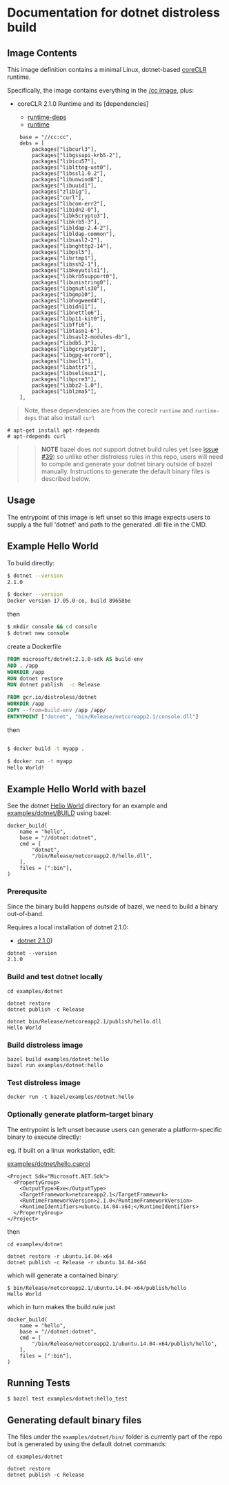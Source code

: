 # Documentation for dotnet distroless build

## Image Contents

This image definition contains a minimal Linux, dotnet-based [coreCLR](https://github.com/dotnet/core) runtime.

Specifically, the image contains everything in the [/cc image](../../cc/README.md), plus:

- coreCLR 2.1.0 Runtime and its [dependencies]

  * [runtime-deps](https://github.com/dotnet/dotnet-docker/blob/master/2.1/runtime-deps/stretch-slim/amd64/Dockerfile)
  * [runtime](https://github.com/dotnet/dotnet-docker/blob/master/2.1/runtime/stretch-slim/amd64/Dockerfile)


```
    base = "//cc:cc",
    debs = [
        packages["libcurl3"],
        packages["libgssapi-krb5-2"],
        packages["libicu57"],
        packages["liblttng-ust0"],
        packages["libssl1.0.2"],
        packages["libunwind8"],
        packages["libuuid1"],
        packages["zlib1g"],
        packages["curl"],
        packages["libcom-err2"],
        packages["libidn2-0"],
        packages["libk5crypto3"],
        packages["libkrb5-3"],
        packages["libldap-2.4-2"],
        packages["libldap-common"],
        packages["libsasl2-2"],
        packages["libnghttp2-14"],
        packages["libpsl5"],
        packages["librtmp1"],
        packages["libssh2-1"],
        packages["libkeyutils1"],
        packages["libkrb5support0"],
        packages["libunistring0"],
        packages["libgnutls30"],
        packages["libgmp10"],
        packages["libhogweed4"],
        packages["libidn11"],
        packages["libnettle6"],
        packages["libp11-kit0"],
        packages["libffi6"],
        packages["libtasn1-6"],
        packages["libsasl2-modules-db"],
        packages["libdb5.3"],
        packages["libgcrypt20"],
        packages["libgpg-error0"],
        packages["libacl1"],
        packages["libattr1"],
        packages["libselinux1"],
        packages["libpcre3"],
        packages["libbz2-1.0"],
        packages["liblzma5"],
    ],
```

> Note, these dependencies are from the coreclr ```runtime``` and ```runtime-deps``` that also install ```curl```
```
# apt-get install apt-rdepends
# apt-rdepends curl
```

>> **NOTE**  bazel does _not_ support dotnet build rules yet (see [issue #39](https://github.com/bazelbuild/rules_dotnet/issues/39)) so unlike other
distroless rules in this repo, users will need to compile and generate your dotnet binary outside of bazel manually.  Instructions to generate the default
binary files is described below.

## Usage

The entrypoint of this image is left unset so this image expects users to supply a the full 'dotnet' and path to the generated .dll file in the CMD.


## Example Hello World

To build directly:

```bash
$ dotnet --version
2.1.0

$ docker --version
Docker version 17.05.0-ce, build 89658be
```

then

```bash
$ mkdir console && cd console
$ dotnet new console
```

create a Dockerfile

```dockerfile
FROM microsoft/dotnet:2.1.0-sdk AS build-env
ADD . /app
WORKDIR /app
RUN dotnet restore
RUN dotnet publish  -c Release

FROM gcr.io/distroless/dotnet
WORKDIR /app
COPY --from=build-env /app /app/
ENTRYPOINT ["dotnet", "bin/Release/netcoreapp2.1/console.dll"]
```

then
```bash

$ docker build -t myapp .

$ docker run -t myapp
Hello World!
```


## Example Hello World with bazel

See the dotnet [Hello World](../../examples/dotnet/) directory for an example and [examples/dotnet/BUILD](../../examples/dotnet/BUILD) using bazel:

```
docker_build(
    name = "hello",
    base = "//dotnet:dotnet",
    cmd = [
        "dotnet",
        "/bin/Release/netcoreapp2.0/hello.dll",
    ],
    files = [":bin"],
)
```

### Prerequsite

Since the binary build happens outside of bazel, we need to build a binary out-of-band.

Requires a local installation of dotnet 2.1.0: 

- [dotnet 2.1.0](https://download.microsoft.com/download/1/B/4/1B4DE605-8378-47A5-B01B-2C79D6C55519/dotnet-sdk-2.0.0-linux-x64.tar.gz))


```
dotnet --version
2.1.0
```

### Build and test dotnet locally

```
cd examples/dotnet

dotnet restore
dotnet publish -c Release
```

```
dotnet bin/Release/netcoreapp2.1/publish/hello.dll
Hello World
```


### Build distroless image

```
bazel build examples/dotnet:hello
bazel run examples/dotnet:hello
```

### Test distroless image

```
docker run -t bazel/examples/dotnet:hello
```

### Optionally generate platform-target binary

The entrypoint is left unset because users can generate a platform-specific binary to execute directly:

eg. if built on a linux workstation, edit:

[examples/dotnet/hello.csproj](../../examples/dotnet/hello.csproj)

```
<Project Sdk="Microsoft.NET.Sdk">
  <PropertyGroup>
    <OutputType>Exe</OutputType>
    <TargetFramework>netcoreapp2.1</TargetFramework>
    <RuntimeFrameworkVersion>2.1.0</RuntimeFrameworkVersion>
    <RuntimeIdentifiers>ubuntu.14.04-x64;</RuntimeIdentifiers>    
  </PropertyGroup>
</Project>
```

then 

```
cd examples/dotnet

dotnet restore -r ubuntu.14.04-x64
dotnet publish -c Release -r ubuntu.14.04-x64
```

which will generate a contained binary:

```
$ bin/Release/netcoreapp2.1/ubuntu.14.04-x64/publish/hello 
Hello World
```

which in turn makes the build rule just

```
docker_build(
    name = "hello",
    base = "//dotnet:dotnet",
    cmd = [
        "/bin/Release/netcoreapp2.1/ubuntu.14.04-x64/publish/hello",
    ],
    files = [":bin"],
)
```

## Running Tests

```
$ bazel test examples/dotnet:hello_test
```


## Generating default binary files 

The files under the ```examples/dotnet/bin/``` folder is currently part of the repo but is generated by using the default dotnet commands:

```
cd examples/dotnet

dotnet restore
dotnet publish -c Release
```
